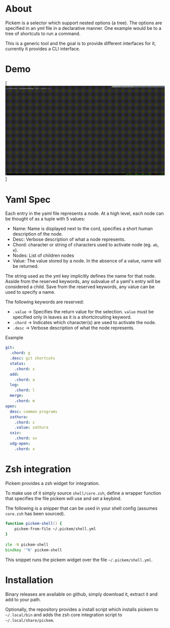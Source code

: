 # About
Pickem is a selector which support nested options (a tree).
The options are specified in an yml file in a declarative manner.
One example would be to a tree of shortcuts to run a command.

This is a generic tool and the goal is to provide different interfaces for it, currently it provides a CLI interface.

# Demo
[![Demo pickem](resources/demo.gif)]

# Yaml Spec
Each entry in the yaml file represents a node.
At a high level, each node can be thought of as a tuple with 5 values:
- Name: Name is displayed next to the cord, specifies a short human description of the node. 
- Desc: Verbose description of what a node represents.
- Chord: character or string of characters used to activate node (eg. `ab`, `e`).
- Nodes: List of children nodes
- Value: The value stored by a node. In the absence of a value, name will be returned.

The string used as the yml key implicitly defines the name for that node.
Asside from the reserved keywords, any subvalue of a yaml's entry will be considered a child.
Save from the reserved keywords, any value can be used to specify a name.

The following keywords are reserved:
- `.value` -> Specifies the return value for the selection. `value` must be specified only in leaves as it is a shortcircuiting keyword.
- `.chord` -> Indicates which character(s) are used to activate the node.
- `.desc` -> Verbose description of what the node represents.

Example
```yaml
git:
  .chord: g
  .desc: git shortcuts
  status:
    .chord: s
  add:
    .chord: a
  log:
    .chord: l
  merge:
    .chord: m
open:
  desc: common programs
  zathura:
    .chord: z
    .value: zathura
  sxiv:
    .chord: sx
  xdg-open:
    .chord: x
```

# Zsh integration
Pickem provides a zsh widget for integration.

To make use of it simply source `shell/core.zsh`, define a wrapper function that specifies the file pickem will use and set a keybind.

The following is a snipper that can be used in your shell config (assumes `core.zsh` has been sourced).

```zsh
function pickem-shell() {
    pickem-from-file ~/.pickem/shell.yml
}

zle -N pickem-shell 
bindkey '^N' pickem-shell
```
This snippet runs the pickem widget over the file `~/.pickem/shell.yml`.

# Installation

Binary releases are available on github, simply download it, extract it and add to your path.

Optionally, the repository provides a install script which installs pickem to `~/.local/bin` and adds the zsh core integration script to `~/.local/share/pickem`.
